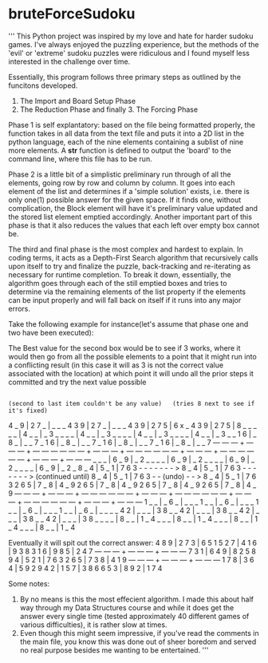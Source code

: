 # bruteForceSudoku

'''
This Python project was inspired by my love and hate for harder sudoku games. I've always enjoyed the puzzling experience, but the methods of the 'evil' or 'extreme'
sudoku puzzles were ridiculous and I found myself less interested in the challenge over time.

Essentially, this program follows three primary steps as outlined by the funcitons developed.

1. The Import and Board Setup Phase
2. The Reduction Phase
and finally 3. The Forcing Phase

Phase 1 is self explantatory: based on the file being formatted properly, the function takes in all data from the text file and puts it into a 2D list in the python 
language, each of the nine elements containing a sublist of nine more elements. A __str__ function is defined to output the 'board' to the command line, where this 
file has to be run.

Phase 2 is a little bit of a simplistic preliminary run through of all the elements, going row by row and column by column. It goes into each element of the list and
determines if a 'simple solution' exists, i.e. there is only one(1) possible answer for the given space. If it finds one, without complication, the Block element will
have it's preliminary value updated and the stored list element emptied accordingly. Another important part of this phase is that it also reduces the values that each
left over empty box cannot be.

The third and final phase is the most complex and hardest to explain. In coding terms, it acts as a Depth-First Search algorithm that recursively calls upon itself to
try and finalize the puzzle, back-tracking and re-iterating as necessary for runtime completion. To break it down, essentially, the algorithm goes through each of the 
still emptied boxes and tries to determine via the remaining elements of the list property if the elements can be input properly and will fall back on itself if it runs
into any major errors.

Take the following example for instance(let's assume that phase one and two have been executed):

The Best value for the second box would be to see if 3 works, where it would then go from all the possible elements to a point that it might run into a conflicting 
result (in this case it will as 3 is not the correct value associated with the location) at which point it will undo all the prior steps it committed and try the next
value possible                                                                 

                                                                                    (second to last item couldn't be any value)   (tries 8 next to see if it's fixed)
4 _ 9 | 2 7 _ | _ _ _                 4 3 9 | 2 7 _ | _ _ _                                    4 3 9 | 2 7 5 | 6 x _                   4 3 9 | 2 7 5 | 8 _ _
_ _ _ | 4 _ _ | _ 3 _                 _ _ _ | 4 _ _ | _ 3 _                                    _ _ _ | 4 _ _ | _ 3 _                   _ _ _ | 4 _ _ | _ 3 _
_ 1 6 | _ 8 _ | _ _ 7                 _ 1 6 | _ 8 _ | _ _ 7                                    _ 1 6 | _ 8 _ | _ _ 7                   _ 1 6 | _ 8 _ | _ _ 7
― ― ― + ― ― ― + ― ― ―                 ― ― ― + ― ― ― + ― ― ―                                    ― ― ― + ― ― ― + ― ― ―                   ― ― ― + ― ― ― + ― ― ―
_ _ _ | 6 _ 9 | _ 2 _                 _ _ _ | 6 _ 9 | _ 2 _                                    _ _ _ | 6 _ 9 | _ 2 _                   _ _ _ | 6 _ 9 | _ 2 _
8 _ 4 | 5 _ 1 | 7 6 3 - - - - - - - > 8 _ 4 | 5 _ 1 | 7 6 3 - - - - - - - > (continued until)  8 _ 4 | 5 _ 1 | 7 6 3 - - (undo) - - >  8 _ 4 | 5 _ 1 | 7 6 3
2 6 5 | 7 _ 8 | 4 _ 9                 2 6 5 | 7 _ 8 | 4 _ 9                                    2 6 5 | 7 _ 8 | 4 _ 9                   2 6 5 | 7 _ 8 | 4 _ 9 
― ― ― + ― ― ― + ― ― ―                 ― ― ― + ― ― ― + ― ― ―                                    ― ― ― + ― ― ― + ― ― ―                   ― ― ― + ― ― ― + ― ― ―
1 _ _ | _ 6 _ | _ _ _                 1 _ _ | _ 6 _ | _ _ _                                    1 _ _ | _ 6 _ | _ _ _                   1 _ _ | _ 6 _ | _ _ _
_ 4 2 | _ _ _ | 3 8 _                 _ 4 2 | _ _ _ | 3 8 _                                    _ 4 2 | _ _ _ | 3 8 _                   _ 4 2 | _ _ _ | 3 8 _
_ _ _ | 8 _ _ | 1 _ 4                 _ _ _ | 8 _ _ | 1 _ 4                                    _ _ _ | 8 _ _ | 1 _ 4                   _ _ _ | 8 _ _ | 1 _ 4


Eventually it will spit out the correct answer:
4 8 9 | 2 7 3 | 6 5 1 
5 2 7 | 4 1 6 | 9 3 8 
3 1 6 | 9 8 5 | 2 4 7 
― ― ― + ― ― ― + ― ― ―
7 3 1 | 6 4 9 | 8 2 5 
8 9 4 | 5 2 1 | 7 6 3 
2 6 5 | 7 3 8 | 4 1 9 
― ― ― + ― ― ― + ― ― ―
1 7 8 | 3 6 4 | 5 9 2 
9 4 2 | 1 5 7 | 3 8 6 
6 5 3 | 8 9 2 | 1 7 4 

Some notes:
1. By no means is this the most effecient algorithm. I made this about half way through my Data Structures course and while it does get the answer every single time
(tested approximately 40 different games of various difficulties), it is rather slow at times.
2. Even though this might seem impressive, if you've read the comments in the main file, you know this was done out of sheer boredom and served no real purpose besides
me wanting to be entertained.
'''
